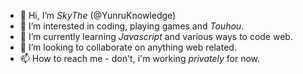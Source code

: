 - 👋 Hi, I’m _SkyThe_ (@YunruKnowledge)
- 👀 I’m interested in coding, playing games and _Touhou_.
- 🌱 I’m currently learning _Javascript_ and various ways to code web.
- 💞️ I’m looking to collaborate on anything web related.
- 📫 How to reach me - don't, i'm working _privately_ for now.

<!---
YunruKnowledge/YunruKnowledge is a ✨ special ✨ repository because its `README.md` (this file) appears on your GitHub profile.
You can click the Preview link to take a look at your changes.
--->
